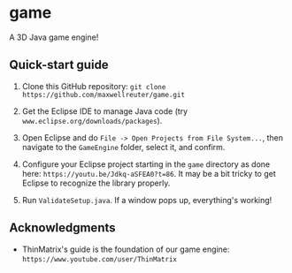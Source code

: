 # game

A 3D Java game engine!

## Quick-start guide

1. Clone this GitHub repository: `git clone https://github.com/maxwellreuter/game.git`

2. Get the Eclipse IDE to manage Java code (try `www.eclipse.org/downloads/packages`).

3. Open Eclipse and do `File -> Open Projects from File System...`, then navigate to the `GameEngine` folder, select it, and confirm.

4. Configure your Eclipse project starting in the `game` directory as done here: `https://youtu.be/Jdkq-aSFEA0?t=86`. It may be a bit tricky to get Eclipse to recognize the library properly.

5. Run `ValidateSetup.java`. If a window pops up, everything's working!

## Acknowledgments

* ThinMatrix's guide is the foundation of our game engine: `https://www.youtube.com/user/ThinMatrix`
